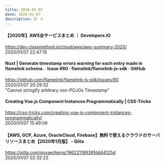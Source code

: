 ```yaml
---
title: 2020-01-07
date: 2020-01-07
description: B! 4
---
```


#### 【2020年】AWS全サービスまとめ ｜ Developers.IO
https://dev.classmethod.jp/cloud/aws/aws-summary-2020/<br>
2020/01/07 22:47:15<br>


#### Nuxt | Generate timestamp errors warning for each entry made in flamelink schema. · Issue #80 · flamelink/flamelink-js-sdk · GitHub
https://github.com/flamelink/flamelink-js-sdk/issues/80<br>
2020/01/07 20:29:32<br>
"Cannot stringify arbitrary non-POJOs Timestamp"


####     Creating Vue.js Component Instances Programmatically | CSS-Tricks  
https://css-tricks.com/creating-vue-js-component-instances-programmatically/<br>
2020/01/07 15:49:06<br>


#### 【AWS, GCP, Azure, OracleCloud, Firebase】無料で使えるクラウドのサーバリソースまとめ【2020年1月版】 - Qiita
https://qiita.com/goyae/items/196221169391dd44125d<br>
2020/01/07 02:32:23<br>


